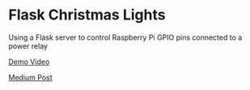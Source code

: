 # Flask Christmas Lights

Using a Flask server to control Raspberry Pi GPIO pins connected to a power relay

[Demo Video](https://youtu.be/JECr_2w_JJ8)

[Medium Post](https://medium.com/@johndavidsimmons)
